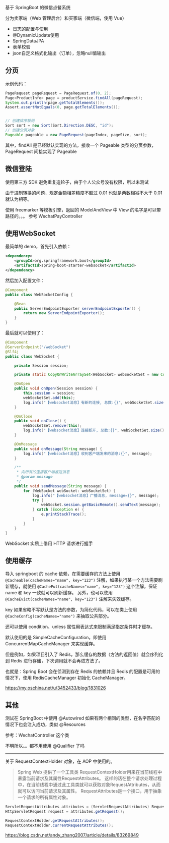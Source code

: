基于 SpringBoot 的微信点餐系统

分为卖家端（Web 管理后台）和买家端（微信端，使用 Vue）

- 日志的配置与使用
- @DynamicUpdate使用
- SpringDataJPA
- 表单校验
- json自定义格式化输出（订单），忽略null值输出

## 分页

示例代码：
``` java
PageRequest pageRequest = PageRequest.of(0, 2);
Page<ProductInfo> page = productService.findAll(pageRequest);
System.out.println(page.getTotalElements());
Assert.assertNotEquals(0, page.getTotalElements());


// 创建排序规则
Sort sort = new Sort(Sort.Direction.DESC, "id");
// 创建分页对象
Pageable pageable = new PageRequest(pageIndex, pageSize, sort);
```

其中，findAll 是已经默认实现的方法，接收一个 Pageable 类型的分页参数，PageRequest 间接实现了 Pageable

## 微信登陆
使用第三方 SDK 避免重复造轮子，由于个人公众号没有权限，所以未测试

由于进制转换的问题，规定金额相差精度不超过 0.01 也就是两数相减不大于 0.01 就认为相等。

使用 freemarker 等模板引擎，返回的 ModelAndView 中 View 的名字是可以带路径的。。。
参考 WechatPayController

## 使用WebSocket
最简单的 demo，首先引入依赖：
``` xml
<dependency>
    <groupId>org.springframework.boot</groupId>
    <artifactId>spring-boot-starter-websocket</artifactId>
</dependency>
```

然后加入配置文件：

``` java
@Component
public class WebSocketConfig {

    @Bean
    public ServerEndpointExporter serverEndpointExporter() {
        return new ServerEndpointExporter();
    }
}
```

最后就可以使用了：

``` java
@Component
@ServerEndpoint("/webSocket")
@Slf4j
public class WebSocket {

    private Session session;

    private static CopyOnWriteArraySet<WebSocket> webSocketSet = new CopyOnWriteArraySet<>();

    @OnOpen
    public void onOpen(Session session) {
        this.session = session;
        webSocketSet.add(this);
        log.info("【websocket消息】有新的连接, 总数:{}", webSocketSet.size());
    }

    @OnClose
    public void onClose() {
        webSocketSet.remove(this);
        log.info("【websocket消息】连接断开, 总数:{}", webSocketSet.size());
    }

    @OnMessage
    public void onMessage(String message) {
        log.info("【websocket消息】收到客户端发来的消息:{}", message);
    }

    /**
     * 向所有的连接客户端推送消息
     * @param message
     */
    public void sendMessage(String message) {
        for (WebSocket webSocket: webSocketSet) {
            log.info("【websocket消息】广播消息, message={}", message);
            try {
                webSocket.session.getBasicRemote().sendText(message);
            } catch (Exception e) {
                e.printStackTrace();
            }
        }
    }
}
```

WebSocket 实质上借用 HTTP 请求进行握手

## 使用缓存
导入 springboot 的 cache 依赖，在需要缓存的方法上使用 `@Cacheable(cacheNames="name", key="123")` 注解，如果执行某一个方法需要刷新缓存，就使用 `@CachePut(cacheNames="name", key="123")` 这个注解，保证 name 和 key 一致就可以刷新缓存。
另外，也可以使用 `@CacheEvict(cacheNames="name", key="123")` 注解来失效缓存。

key 如果省略不写默认是方法的参数，为简化代码，可以在类上使用 `@CacheConfig(cacheNames="name")` 来抽取公共部分。

还可以使用 condition、unless 属性用表达式来限制满足指定条件时才缓存。

默认使用的是 SimpleCacheConfiguration，即使用 ConcurrentMapCacheManager 来实现缓存。

但是例如，如果项目引入了 Redis，那么缓存的数据（方法的返回值）就会序列化到 Redis 进行存储，下次调用就不会再进方法了。

也就是：Spring Boot 会在侦测到存在 Redis 的依赖并且 Redis 的配置是可用的情况下，使用 RedisCacheManager 初始化 CacheManager。

https://my.oschina.net/u/3452433/blog/1831026

## 其他
测试在 SpringBoot 中使用 @Autowired 如果有两个相同的类型，在名字匹配的情况下也会注入成功，类似 @Resources

参考：WechatController 这个类

不明所以。。都不用使用 @Qualifier 了吗

---

关于 RequestContextHolder 对象，在 AOP 中使用的。

> Spring Web 提供了一个工具类 RequestContextHolder用来在当前线程中暴露当前请求及其属性RequestAttributes。
> 这样的话在整个请求处理过程中，在当前线程中通过此工具类就可以获取对象RequestAttributes，从而就可以访问当前请求及其属性。
> RequestAttributes是一个接口，用于抽象一个请求的所有属性对象。

``` java
ServletRequestAttributes attributes = (ServletRequestAttributes) RequestContextHolder.getRequestAttributes();
HttpServletRequest request = attributes.getRequest();

RequestContextHolder.getRequestAttributes();
RequestContextHolder.currentRequestAttributes();
```

https://blog.csdn.net/andy_zhang2007/article/details/83269849